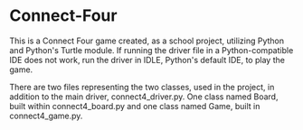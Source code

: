 # Connect-Four

This is a Connect Four game created, as a school project, utilizing Python and Python's Turtle module. If running the driver file in a Python-compatible IDE does not work, run the driver in IDLE, Python's default IDE, to play the game.

There are two files representing the two classes, used in the project, in addition to the main driver, connect4_driver.py. One class named Board, built within connect4_board.py and one class named Game, built in connect4_game.py. 
